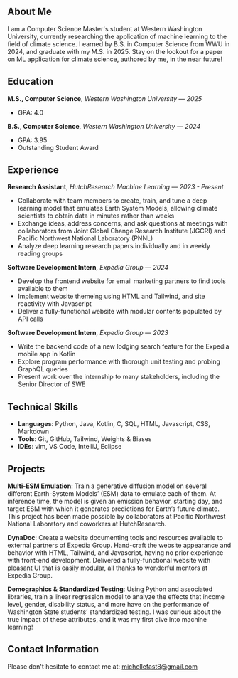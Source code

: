 ## About Me
I am a Computer Science Master's student at Western Washington University, currently researching the application of machine learning to the field of climate science. I earned by B.S. in Computer Science from WWU in 2024, and graduate with my M.S. in 2025. Stay on the lookout for a paper on ML application for climate science, authored by me, in the near future!

## Education
**M.S., Computer Science**, *Western Washington University* — *2025*
- GPA: 4.0
  
**B.S., Computer Science**, *Western Washington University* — *2024*
- GPA: 3.95
- Outstanding Student Award

## Experience
**Research Assistant**, *HutchResearch Machine Learning* — *2023 - Present*
- Collaborate with team members to create, train, and tune a deep learning model that emulates Earth System Models, allowing climate scientists to obtain data in minutes rather than weeks
- Exchange ideas, address concerns, and ask questions at meetings with collaborators from Joint Global Change Research Institute (JGCRI) and Pacific Northwest National Laboratory (PNNL)
- Analyze deep learning research papers individually and in weekly reading groups
  
**Software Development Intern**, *Expedia Group* — *2024*
- Develop the frontend website for email marketing partners to find tools available to them
- Implement website themeing using HTML and Tailwind, and site reactivity with Javascript
- Deliver a fully-functional website with modular contents populated by API calls
  
**Software Development Intern**, *Expedia Group* — *2023*
- Write the backend code of a new lodging search feature for the Expedia mobile app in Kotlin
- Explore program performance with thorough unit testing and probing GraphQL queries
- Present work over the internship to many stakeholders, including the Senior Director of SWE

## Technical Skills
- **Languages**: Python, Java, Kotlin, C, SQL, HTML, Javascript, CSS, Markdown
- **Tools**: Git, GitHub, Tailwind, Weights & Biases
- **IDEs**: vim, VS Code, IntelliJ, Eclipse

## Projects
**Multi-ESM Emulation**: Train a generative diffusion model on several different Earth-System Models’ (ESM) data to emulate each of them. At inference time, the model is given an emission behavior, starting day, and target ESM with which it generates predictions for Earth’s future climate. This project has been made possible by collaborators at Pacific Northwest National Laboratory and coworkers at HutchResearch.

**DynaDoc**: Create a website documenting tools and resources available to external partners of Expedia Group. Hand-craft the website appearance and behavior with HTML, Tailwind, and Javascript, having no prior experience with front-end development. Delivered a fully-functional website with pleasant UI that is easily modular, all thanks to wonderful mentors at Expedia Group.

**Demographics & Standardized Testing**: Using Python and associated libraries, train a linear regression model to analyze the effects that income level, gender, disability status, and more have on the performance of Washington State students’ standardized testing. I was curious about the true impact of these attributes, and it was my first dive into machine learning!

## Contact Information
Please don't hesitate to contact me at: michellefast8@gmail.com

